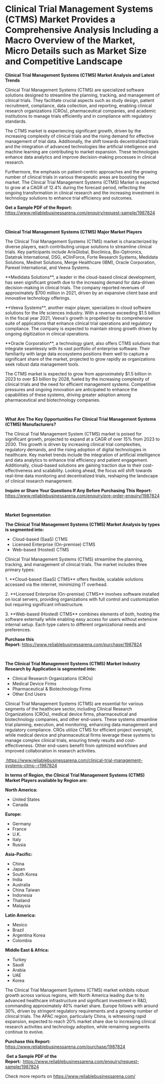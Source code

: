 <p><h1>Clinical Trial Management Systems (CTMS) Market Provides a Comprehensive Analysis Including a Macro Overview of the Market, Micro Details such as Market Size and Competitive Landscape</h1></p><p><strong>Clinical Trial Management Systems (CTMS) Market Analysis and Latest Trends</strong></p>
<p><p>Clinical Trial Management Systems (CTMS) are specialized software solutions designed to streamline the planning, tracking, and management of clinical trials. They facilitate crucial aspects such as study design, patient recruitment, compliance, data collection, and reporting, enabling clinical research organizations (CROs), pharmaceutical companies, and academic institutions to manage trials efficiently and in compliance with regulatory standards.</p><p>The CTMS market is experiencing significant growth, driven by the increasing complexity of clinical trials and the rising demand for effective management of trial data. Additionally, the shift towards decentralized trials and the integration of advanced technologies like artificial intelligence and machine learning are contributing to market expansion. These technologies enhance data analytics and improve decision-making processes in clinical research.</p><p>Furthermore, the emphasis on patient-centric approaches and the growing number of clinical trials in various therapeutic areas are boosting the market. The Clinical Trial Management Systems (CTMS) Market is expected to grow at a CAGR of 12.4% during the forecast period, reflecting the ongoing transformation in clinical research and the increasing investment in technology solutions to enhance trial efficiency and outcomes.</p></p>
<p><strong>Get a Sample PDF of the Report:&nbsp;</strong> <a href="https://www.reliablebusinessarena.com/enquiry/request-sample/1987824?utm_campaign=1871&utm_medium=2&utm_source=Github&utm_content=ia&utm_term=15012025&utm_id=clinical-trial-management-systems-ctms">https://www.reliablebusinessarena.com/enquiry/request-sample/1987824</a></p>
<p>&nbsp;</p>
<p><strong>Clinical Trial Management Systems (CTMS) Major Market Players</strong></p>
<p><p>The Clinical Trial Management Systems (CTMS) market is characterized by diverse players, each contributing unique solutions to streamline clinical trials. Key participants include ArisGlobal, Bioclinica, Bio-Optronics, Datatrak International, DSG, eClinForce, Forte Research Systems, Medidata Solutions, Mednet Solutions, Merge Healthcare (IBM), Oracle Corporation, Parexel International, and Veeva Systems.</p><p>**Medidata Solutions**, a leader in the cloud-based clinical development, has seen significant growth due to the increasing demand for data-driven decision-making in clinical trials. The company reported revenues of approximately $700 million in 2021, driven by an expansive client base and innovative technology offerings.</p><p>**Veeva Systems**, another major player, specializes in cloud software solutions for the life sciences industry. With a revenue exceeding $1.5 billion in the fiscal year 2021, Veeva's growth is propelled by its comprehensive suite of applications that enhance clinical trial operations and regulatory compliance. The company is expected to maintain strong growth driven by ongoing digitization in clinical operations.</p><p>**Oracle Corporation**, a technology giant, also offers CTMS solutions that integrate seamlessly with its vast portfolio of enterprise software. Their familiarity with large data ecosystems positions them well to capture a significant share of the market, projected to grow rapidly as organizations seek robust data management tools.</p><p>The CTMS market is expected to grow from approximately $1.5 billion in 2023 to over $3 billion by 2028, fueled by the increasing complexity of clinical trials and the need for efficient management systems. Competitive pressures and ongoing innovation are anticipated to enhance the capabilities of these systems, driving greater adoption among pharmaceutical and biotechnology companies.</p></p>
<p>&nbsp;</p>
<p><strong>What Are The Key Opportunities For Clinical Trial Management Systems (CTMS) Manufacturers?</strong></p>
<p><p>The Clinical Trial Management System (CTMS) market is poised for significant growth, projected to expand at a CAGR of over 15% from 2023 to 2030. This growth is driven by increasing clinical trial complexities, regulatory demands, and the rising adoption of digital technologies in healthcare. Key market trends include the integration of artificial intelligence and data analytics to enhance trial efficiency and patient engagement. Additionally, cloud-based solutions are gaining traction due to their cost-effectiveness and scalability. Looking ahead, the focus will shift towards real-time data monitoring and decentralized trials, reshaping the landscape of clinical research management.</p></p>
<p><strong>Inquire or Share Your Questions If Any Before Purchasing This Report:</strong> <a href="https://www.reliablebusinessarena.com/enquiry/pre-order-enquiry/1987824?utm_campaign=1871&utm_medium=2&utm_source=Github&utm_content=ia&utm_term=15012025&utm_id=clinical-trial-management-systems-ctms">https://www.reliablebusinessarena.com/enquiry/pre-order-enquiry/1987824</a></p>
<p>&nbsp;</p>
<p><strong>Market Segmentation</strong></p>
<p><strong>The Clinical Trial Management Systems (CTMS) Market Analysis by types is segmented into:</strong></p>
<p><ul><li>Cloud-based (SaaS) CTMS</li><li>Licensed Enterprise (On-premise) CTMS</li><li>Web-based (Hosted) CTMS</li></ul></p>
<p><p>Clinical Trial Management Systems (CTMS) streamline the planning, tracking, and management of clinical trials. The market includes three primary types: </p><p>1. **Cloud-based (SaaS) CTMS** offers flexible, scalable solutions accessed via the internet, minimizing IT overhead.</p><p>2. **Licensed Enterprise (On-premise) CTMS** involves software installed on local servers, providing organizations with full control and customization but requiring significant infrastructure.</p><p>3. **Web-based (Hosted) CTMS** combines elements of both, hosting the software externally while enabling easy access for users without extensive internal setup. Each type caters to different organizational needs and preferences.</p></p>
<p><strong>Purchase this Report:&nbsp;</strong><a href="https://www.reliablebusinessarena.com/purchase/1987824?utm_campaign=1871&utm_medium=2&utm_source=Github&utm_content=ia&utm_term=15012025&utm_id=clinical-trial-management-systems-ctms">https://www.reliablebusinessarena.com/purchase/1987824</a></p>
<p>&nbsp;</p>
<p><strong>The Clinical Trial Management Systems (CTMS) Market Industry Research by Application is segmented into:</strong></p>
<p><ul><li>Clinical Research Organizations (CROs)</li><li>Medical Device Firms</li><li>Pharmaceutical & Biotechnology Firms</li><li>Other End Users</li></ul></p>
<p><p>Clinical Trial Management Systems (CTMS) are essential for various segments of the healthcare sector, including Clinical Research Organizations (CROs), medical device firms, pharmaceutical and biotechnology companies, and other end-users. These systems streamline trial planning, execution, and monitoring, enhancing data management and regulatory compliance. CROs utilize CTMS for efficient project oversight, while medical device and pharmaceutical firms leverage these systems to manage complex clinical trials, ensuring timely results and cost-effectiveness. Other end-users benefit from optimized workflows and improved collaboration in research activities.</p></p>
<p><a href="https://www.reliablebusinessarena.com/clinical-trial-management-systems-ctms--r1987824?utm_campaign=1871&utm_medium=2&utm_source=Github&utm_content=ia&utm_term=15012025&utm_id=clinical-trial-management-systems-ctms">&nbsp;https://www.reliablebusinessarena.com/clinical-trial-management-systems-ctms--r1987824</a></p>
<p><strong>In terms of Region, the Clinical Trial Management Systems (CTMS) Market Players available by Region are:</strong></p>
<p>
    <p> <strong> North America: </strong>
        <ul>
            <li>United States</li>
            <li>Canada</li>
        </ul>
        </p> 
    <p> <strong> Europe: </strong>
        <ul>
            <li>Germany</li>
            <li>France</li>
            <li>U.K.</li>
            <li>Italy</li>
            <li>Russia</li>
        </ul>
        </p> 
    <p> <strong> Asia-Pacific: </strong>
        <ul>
            <li>China</li>
            <li>Japan</li>
            <li>South Korea</li>
            <li>India</li>
            <li>Australia</li>
            <li>China Taiwan</li>
            <li>Indonesia</li>
            <li>Thailand</li>
            <li>Malaysia</li>
        </ul>
        </p> 
    <p> <strong> Latin America: </strong>
        <ul>
            <li>Mexico</li>
            <li>Brazil</li>
            <li>Argentina Korea</li>
            <li>Colombia</li>
        </ul>
        </p> 
    <p> <strong> Middle East & Africa: </strong>
        <ul>
            <li>Turkey</li>
            <li>Saudi</li>
            <li>Arabia</li>
            <li>UAE</li>
            <li>Korea</li>
        </ul>
    </p>
    </p>
<p><p>The Clinical Trial Management Systems (CTMS) market exhibits robust growth across various regions, with North America leading due to its advanced healthcare infrastructure and significant investment in R&D, commanding approximately 40% market share. Europe follows with around 30%, driven by stringent regulatory requirements and a growing number of clinical trials. The APAC region, particularly China, is witnessing rapid expansion, expected to reach 20% market share due to increasing clinical research activities and technology adoption, while remaining segments continue to evolve.</p></p>
<p><strong>Purchase this Report: </strong><a href="https://www.reliablebusinessarena.com/purchase/1987824?utm_campaign=1871&utm_medium=2&utm_source=Github&utm_content=ia&utm_term=15012025&utm_id=clinical-trial-management-systems-ctms">https://www.reliablebusinessarena.com/purchase/1987824</a></p>
<p>&nbsp;<strong>Get a Sample PDF of the Report:&nbsp;&nbsp;</strong><a href="https://www.reliablebusinessarena.com/enquiry/request-sample/1987824?utm_campaign=1871&utm_medium=2&utm_source=Github&utm_content=ia&utm_term=15012025&utm_id=clinical-trial-management-systems-ctms">https://www.reliablebusinessarena.com/enquiry/request-sample/1987824</a></p>
<p><strong></strong></p>
<p>Check more reports on <a href="https://www.reliablebusinessarena.com/?utm_campaign=1871&utm_medium=2&utm_source=Github&utm_content=ia&utm_term=15012025&utm_id=clinical-trial-management-systems-ctms">https://www.reliablebusinessarena.com/</a></p>